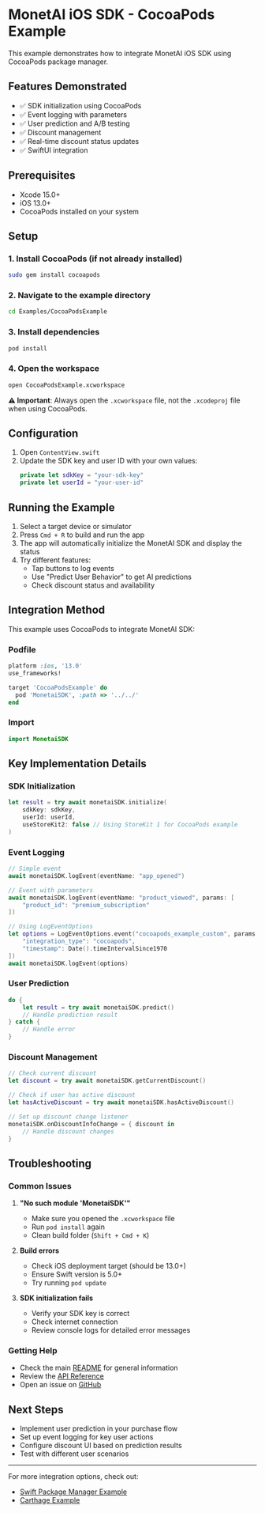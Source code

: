 # MonetAI iOS SDK - CocoaPods Example

This example demonstrates how to integrate MonetAI iOS SDK using CocoaPods package manager.

## Features Demonstrated

- ✅ SDK initialization using CocoaPods
- ✅ Event logging with parameters
- ✅ User prediction and A/B testing
- ✅ Discount management
- ✅ Real-time discount status updates
- ✅ SwiftUI integration

## Prerequisites

- Xcode 15.0+
- iOS 13.0+
- CocoaPods installed on your system

## Setup

### 1. Install CocoaPods (if not already installed)

```bash
sudo gem install cocoapods
```

### 2. Navigate to the example directory

```bash
cd Examples/CocoaPodsExample
```

### 3. Install dependencies

```bash
pod install
```

### 4. Open the workspace

```bash
open CocoaPodsExample.xcworkspace
```

**⚠️ Important**: Always open the `.xcworkspace` file, not the `.xcodeproj` file when using CocoaPods.

## Configuration

1. Open `ContentView.swift`
2. Update the SDK key and user ID with your own values:
   ```swift
   private let sdkKey = "your-sdk-key"
   private let userId = "your-user-id"
   ```

## Running the Example

1. Select a target device or simulator
2. Press `Cmd + R` to build and run the app
3. The app will automatically initialize the MonetAI SDK and display the status
4. Try different features:
   - Tap buttons to log events
   - Use "Predict User Behavior" to get AI predictions
   - Check discount status and availability

## Integration Method

This example uses CocoaPods to integrate MonetAI SDK:

### Podfile

```ruby
platform :ios, '13.0'
use_frameworks!

target 'CocoaPodsExample' do
  pod 'MonetaiSDK', :path => '../../'
end
```

### Import

```swift
import MonetaiSDK
```

## Key Implementation Details

### SDK Initialization

```swift
let result = try await monetaiSDK.initialize(
    sdkKey: sdkKey,
    userId: userId,
    useStoreKit2: false // Using StoreKit 1 for CocoaPods example
)
```

### Event Logging

```swift
// Simple event
await monetaiSDK.logEvent(eventName: "app_opened")

// Event with parameters
await monetaiSDK.logEvent(eventName: "product_viewed", params: [
    "product_id": "premium_subscription"
])

// Using LogEventOptions
let options = LogEventOptions.event("cocoapods_example_custom", params: [
    "integration_type": "cocoapods",
    "timestamp": Date().timeIntervalSince1970
])
await monetaiSDK.logEvent(options)
```

### User Prediction

```swift
do {
    let result = try await monetaiSDK.predict()
    // Handle prediction result
} catch {
    // Handle error
}
```

### Discount Management

```swift
// Check current discount
let discount = try await monetaiSDK.getCurrentDiscount()

// Check if user has active discount
let hasActiveDiscount = try await monetaiSDK.hasActiveDiscount()

// Set up discount change listener
monetaiSDK.onDiscountInfoChange = { discount in
    // Handle discount changes
}
```

## Troubleshooting

### Common Issues

1. **"No such module 'MonetaiSDK'"**

   - Make sure you opened the `.xcworkspace` file
   - Run `pod install` again
   - Clean build folder (`Shift + Cmd + K`)

2. **Build errors**

   - Check iOS deployment target (should be 13.0+)
   - Ensure Swift version is 5.0+
   - Try running `pod update`

3. **SDK initialization fails**
   - Verify your SDK key is correct
   - Check internet connection
   - Review console logs for detailed error messages

### Getting Help

- Check the main [README](../../README.md) for general information
- Review the [API Reference](../../README.md#api-reference)
- Open an issue on [GitHub](https://github.com/hayanmind/monetai-ios/issues)

## Next Steps

- Implement user prediction in your purchase flow
- Set up event logging for key user actions
- Configure discount UI based on prediction results
- Test with different user scenarios

---

For more integration options, check out:

- [Swift Package Manager Example](../SwiftPackageManagerExample/)
- [Carthage Example](../CarthageExample/)
